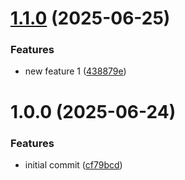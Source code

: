 # [1.1.0](https://github.com/mtanida/semantic-release-demo/compare/v1.0.0...v1.1.0) (2025-06-25)


### Features

* new feature 1 ([438879e](https://github.com/mtanida/semantic-release-demo/commit/438879edc2ef488036105ab0bf1be2d847ff7ab1))

# 1.0.0 (2025-06-24)


### Features

* initial commit ([cf79bcd](https://github.com/mtanida/semantic-release-demo/commit/cf79bcdfcd36e1df1a5211cb78094b1f911d4d3f))
